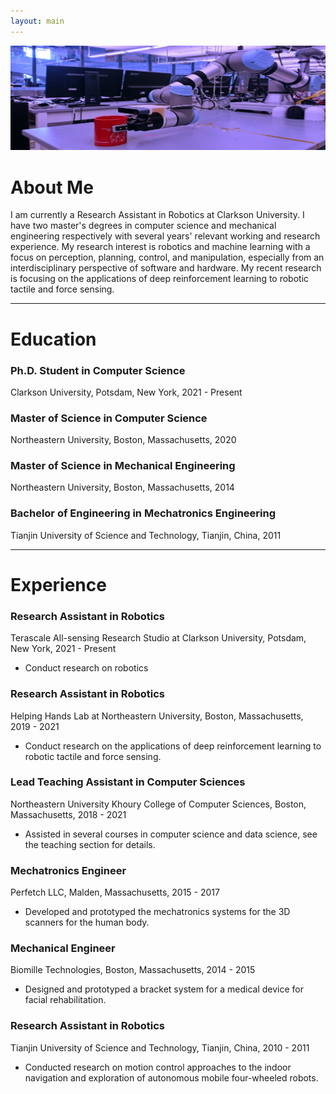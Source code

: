 ```yaml
---
layout: main
---
```


![cover](assets/images/header_img.jpg)

# About Me

I am currently a Research Assistant in Robotics at Clarkson University. I have two master's degrees in computer science and mechanical engineering respectively with several years' relevant working and research experience. My research interest is robotics and machine learning with a focus on perception, planning, control, and manipulation, especially from an interdisciplinary perspective of software and hardware. My recent research is focusing on the applications of deep reinforcement learning to robotic tactile and force sensing.

* * *

# Education

### Ph.D. Student in Computer Science

Clarkson University, Potsdam, New York, 2021 - Present

### Master of Science in Computer Science

Northeastern University, Boston, Massachusetts, 2020

### Master of Science in Mechanical Engineering

Northeastern University, Boston, Massachusetts, 2014

### Bachelor of Engineering in Mechatronics Engineering

Tianjin University of Science and Technology, Tianjin, China, 2011

* * *

# Experience

### Research Assistant in Robotics

Terascale All-sensing Research Studio at Clarkson University, Potsdam, New York, 2021 - Present

- Conduct research on robotics

### Research Assistant in Robotics

Helping Hands Lab at Northeastern University, Boston, Massachusetts, 2019 - 2021

- Conduct research on the applications of deep reinforcement learning to robotic tactile and force sensing.

### Lead Teaching Assistant in Computer Sciences

Northeastern University Khoury College of Computer Sciences, Boston, Massachusetts, 2018 - 2021

- Assisted in several courses in computer science and data science, see the teaching section for details.

### Mechatronics Engineer

Perfetch LLC, Malden, Massachusetts, 2015 - 2017

- Developed and prototyped the mechatronics systems for the 3D scanners for the human body.

### Mechanical Engineer

Biomille Technologies, Boston, Massachusetts, 2014 - 2015

- Designed and prototyped a bracket system for a medical device for facial rehabilitation.

### Research Assistant in Robotics

Tianjin University of Science and Technology, Tianjin, China, 2010 - 2011

- Conducted research on motion control approaches to the indoor navigation and exploration of autonomous mobile four-wheeled robots.

